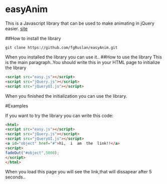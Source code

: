 # easyAnim
This  is  a  Javascript  library  that  can  be  used  to  make  animating  in  jQuery  easier.
[site](https://fgRuslan.github.io/easyAnim)

##How to install the library
```
git clone https://github.com/fgRuslan/easyAnim.git
```

When  you  installed  the library  you  can  use  it..
##How  to  use  the  library
This  is  the  main  paragraph..You  should  write  this  in  your  HTML  page  to  initialize  the  library

```html
<script src="easy.js"></script>
<script src="jQuery.js"></script>
<script src="jQueryUI.js"></script>
```
When  you  finished  the  initialization  you   can  use  the  library.

#Examples

If  you  want  to  try  the  library you  can  write  this  code:
```html
<html>
<script src="easy.js"></script>
<script src="jQuery.js"></script>
<script src="jQueryUI.js"></script>
<a id="object" href="#">hi,  i  am  the  link!!</a>
<script>
fadeOut("#object",5000);
</script>
</html>
```

When  you  load  this  page  you  will  see  the  link,that  will  dissapear  after  5  seconds..
